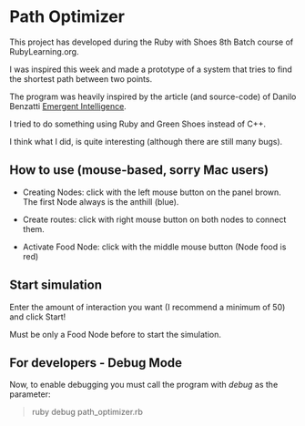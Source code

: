 Path Optimizer
==============

This project has developed during the Ruby with Shoes 8th Batch course of RubyLearning.org.

I was inspired this week and made a prototype of a system that tries to find the shortest path between two points.

The program was heavily inspired by the article (and source-code) of Danilo Benzatti [Emergent Intelligence](http://ai-depot.com/CollectiveIntelligence/Ant.html).

I tried to do something using Ruby and Green Shoes instead of C++.

I think what I did, is quite interesting (although there are still many bugs).


How to use (mouse-based, sorry Mac users)
-----------------------------------------

* Creating Nodes: click with the left mouse button on the panel brown. The first Node always is the anthill (blue).
 
* Create routes: click with right mouse button on both nodes to connect them.
 
* Activate Food Node: click with the middle mouse button (Node food is red)
 

Start simulation
----------------

Enter the amount of interaction you want (I recommend a minimum of 50) and click Start!
 
Must be only a Food Node before to start the simulation.


For developers - Debug Mode
---------------------------

Now, to enable debugging you must call the program with *debug* as the parameter:

> ruby debug path_optimizer.rb


